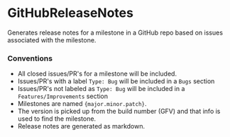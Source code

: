 GitHubReleaseNotes
====================

Generates release notes for a milestone in a GitHub repo based on issues associated with the milestone.

### Conventions

* All closed issues/PR's for a milestone will be included.
* Issues/PR's with a label `Type: Bug` will be included in a `Bugs` section
* Issues/PR's not labeled as `Type: Bug` will be included in a `Features/Improvements` section
* Milestones are named `{major.minor.patch}`.
* The version is picked up from the build number (GFV) and that info is used to find the milestone.
* Release notes are generated as markdown.
